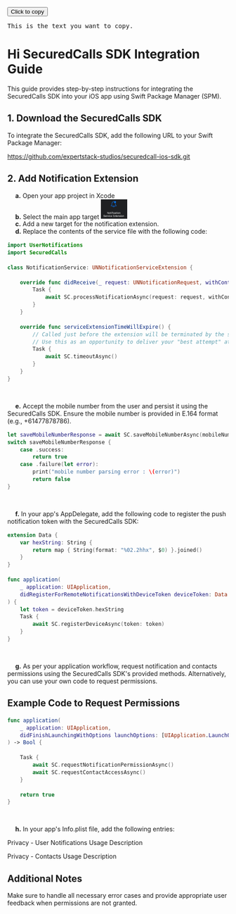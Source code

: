 <!-- HTML button for copy -->
<button onclick="copyToClipboard('text-to-copy')">Click to copy</button>

<!-- Text to copy -->
<pre id="text-to-copy">This is the text you want to copy.</pre>

<!-- JavaScript for copy functionality -->
<script>
function copyToClipboard(elementId) {
  // Get the text content from the element
  const text = document.getElementById(elementId).textContent;
  
  // Use the Clipboard API to copy the text
  navigator.clipboard.writeText(text).then(() => {
    alert('Text copied to clipboard!');
  }).catch(err => {
    console.error('Failed to copy text: ', err);
  });
}
</script>

# Hi SecuredCalls SDK Integration Guide

This guide provides step-by-step instructions for integrating the SecuredCalls SDK into your iOS app using Swift Package Manager (SPM).

## 1. Download the SecuredCalls SDK

To integrate the SecuredCalls SDK, add the following URL to your Swift Package Manager:

https://github.com/expertstack-studios/securedcall-ios-sdk.git


## 2. Add Notification Extension

 &emsp; **a.** Open your app project in Xcode <br />
 &emsp; **b.** Select the main app target <img src="https://github.com/expertstack-studios/readme_assets/blob/main/images/ios_notification_service_extension.png" width="60" > <br />
 &emsp; **c.** Add a new target for the notification extension.  <br />
 &emsp; **d.** Replace the contents of the service file with the following code: <br />

```swift
import UserNotifications
import SecuredCalls

class NotificationService: UNNotificationServiceExtension {
    
    override func didReceive(_ request: UNNotificationRequest, withContentHandler contentHandler: @escaping (UNNotificationContent) -> Void) {
        Task {
            await SC.processNotificationAsync(request: request, withContentHandler: contentHandler)
        }
    }
    
    override func serviceExtensionTimeWillExpire() {
        // Called just before the extension will be terminated by the system.
        // Use this as an opportunity to deliver your "best attempt" at modified content, otherwise the original push payload will be used.
        Task {
            await SC.timeoutAsync()
        }
    }
}
```
<br />


&emsp; **e.** Accept the mobile number from the user and persist it using the SecuredCalls SDK. Ensure the mobile number is provided in E.164 format (e.g., +61477878786).

```swift
let saveMobileNumberResponse = await SC.saveMobileNumberAsync(mobileNumber: mobileNumberToSave)
switch saveMobileNumberResponse {
    case .success:
        return true
    case .failure(let error):
        print("mobile number parsing error : \(error)")
        return false
}
```
<br />


&emsp; **f.** In your app's AppDelegate, add the following code to register the push notification token with the SecuredCalls SDK:


```swift
extension Data {
	var hexString: String {
		return map { String(format: "%02.2hhx", $0) }.joined()
	}
}

func application(
    _ application: UIApplication,
    didRegisterForRemoteNotificationsWithDeviceToken deviceToken: Data
) {
    let token = deviceToken.hexString
    Task {
        await SC.registerDeviceAsync(token: token)
    }
}
```
<br />


&emsp; **g.** As per your application workflow, request notification and contacts permissions using the SecuredCalls SDK's provided methods. Alternatively, you can use your own code to request permissions.

## Example Code to Request Permissions

```swift
func application(
    _ application: UIApplication,
    didFinishLaunchingWithOptions launchOptions: [UIApplication.LaunchOptionsKey: Any]? = nil
) -> Bool {
    
    Task {
        await SC.requestNotificationPermissionAsync()
        await SC.requestContactAccessAsync()
    }

    return true
}

```
<br />

&emsp; **h.** In your app's Info.plist file, add the following entries:

Privacy - User Notifications Usage Description

Privacy - Contacts Usage Description

## Additional Notes
Make sure to handle all necessary error cases and provide appropriate user feedback when permissions are not granted.

